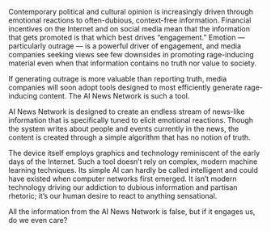 Contemporary political and cultural opinion is increasingly driven through emotional reactions to often-dubious, context-free information. Financial incentives on the Internet and on social media mean that the information that gets promoted is that which best drives “engagement.” Emotion — particularly outrage — is a powerful driver of engagement, and media companies seeking views see few downsides in promoting rage-inducing material even when that information contains no truth nor value to society.

If generating outrage is more valuable than reporting truth, media companies will soon adopt tools designed to most efficiently generate rage-inducing content. The AI News Network is such a tool.

AI News Network is designed to create an endless stream of news-like information that is specifically tuned to elicit emotional reactions. Though the system writes about people and events currently in the news, the content is created through a simple algorithm that has no notion of truth. 

The device itself employs graphics and technology reminiscent of the early days of the Internet. Such a tool doesn’t rely on complex, modern machine learning techniques. Its simple AI can hardly be called intelligent and could have existed when computer networks first emerged. It isn’t modern technology driving our addiction to dubious information and partisan rhetoric; it’s our human desire to react to anything sensational.

All the information from the AI News Network is false, but if it engages us, do we even care?